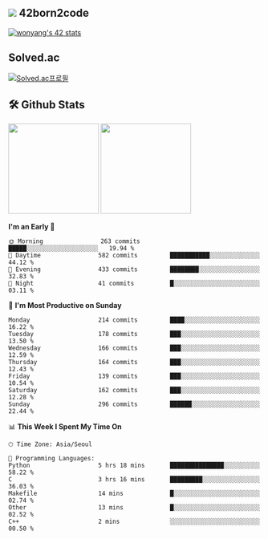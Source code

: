 
## <img src="https://img.shields.io/badge/-000000?style=flat&logo=42&logoColor=white"> 42born2code
[![wonyang's 42 stats](https://badge42.vercel.app/api/v2/cl5nhe5b6007809kydha7ht42/stats?cursusId=21&coalitionId=88)](https://profile.intra.42.fr/users/wonyang)

## Solved.ac
[![Solved.ac프로필](http://mazassumnida.wtf/api/v2/generate_badge?boj=bennyws)](https://solved.ac/bennyws)

## 🛠️ Github Stats
<p>
  <img height="180em" src="https://github-readme-stats-veggie-garden.vercel.app/api?username=gemstoneyang&show_icons=true&include_all_commits=true&bg_color=30,e96443,904e95&title_color=fff&text_color=fff">
  <img height="180em" src="https://github-readme-stats-veggie-garden.vercel.app/api/top-langs/?username=gemstoneyang&layout=compact&bg_color=30,e96443,904e95&title_color=fff&text_color=fff">
</p>

<!--START_SECTION:waka-->
**I'm an Early 🐤** 

```text
🌞 Morning                263 commits         █████░░░░░░░░░░░░░░░░░░░░   19.94 % 
🌆 Daytime                582 commits         ███████████░░░░░░░░░░░░░░   44.12 % 
🌃 Evening                433 commits         ████████░░░░░░░░░░░░░░░░░   32.83 % 
🌙 Night                  41 commits          █░░░░░░░░░░░░░░░░░░░░░░░░   03.11 % 
```
📅 **I'm Most Productive on Sunday** 

```text
Monday                   214 commits         ████░░░░░░░░░░░░░░░░░░░░░   16.22 % 
Tuesday                  178 commits         ███░░░░░░░░░░░░░░░░░░░░░░   13.50 % 
Wednesday                166 commits         ███░░░░░░░░░░░░░░░░░░░░░░   12.59 % 
Thursday                 164 commits         ███░░░░░░░░░░░░░░░░░░░░░░   12.43 % 
Friday                   139 commits         ███░░░░░░░░░░░░░░░░░░░░░░   10.54 % 
Saturday                 162 commits         ███░░░░░░░░░░░░░░░░░░░░░░   12.28 % 
Sunday                   296 commits         ██████░░░░░░░░░░░░░░░░░░░   22.44 % 
```


📊 **This Week I Spent My Time On** 

```text
🕑︎ Time Zone: Asia/Seoul

💬 Programming Languages: 
Python                   5 hrs 18 mins       ███████████████░░░░░░░░░░   58.22 % 
C                        3 hrs 16 mins       █████████░░░░░░░░░░░░░░░░   36.03 % 
Makefile                 14 mins             █░░░░░░░░░░░░░░░░░░░░░░░░   02.74 % 
Other                    13 mins             █░░░░░░░░░░░░░░░░░░░░░░░░   02.52 % 
C++                      2 mins              ░░░░░░░░░░░░░░░░░░░░░░░░░   00.50 % 
```


<!--END_SECTION:waka-->
